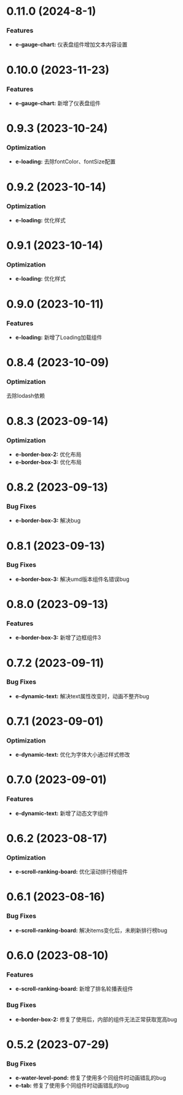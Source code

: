 <!--
 * @Autor: costa
 * @Date: 2023-08-02 16:14:59
 * @LastEditors: costa
 * @LastEditTime: 2023-11-23 10:30:34
 * @Description: 
 * @Copyright: © 2023 by costa. All rights reserved.
-->
# 0.11.0 (2024-8-1)

### Features

* **e-gauge-chart:** 仪表盘组件增加文本内容设置

# 0.10.0 (2023-11-23)

### Features

* **e-gauge-chart:** 新增了仪表盘组件

# 0.9.3 (2023-10-24)

### Optimization

* **e-loading:** 去除fontColor、fontSize配置

# 0.9.2 (2023-10-14)

### Optimization

* **e-loading:** 优化样式

# 0.9.1 (2023-10-14)

### Optimization

* **e-loading:** 优化样式

# 0.9.0 (2023-10-11)

### Features

* **e-loading:** 新增了Loading加载组件

# 0.8.4 (2023-10-09)

### Optimization

去除lodash依赖

# 0.8.3 (2023-09-14)

### Optimization

* **e-border-box-2:** 优化布局
* **e-border-box-3:** 优化布局

# 0.8.2 (2023-09-13)

### Bug Fixes

* **e-border-box-3:** 解决bug

# 0.8.1 (2023-09-13)

### Bug Fixes

* **e-border-box-3:** 解决umd版本组件名错误bug

# 0.8.0 (2023-09-13)

### Features

* **e-border-box-3:** 新增了边框组件3

# 0.7.2 (2023-09-11)

### Bug Fixes

* **e-dynamic-text:** 解决text属性改变时，动画不整齐bug

# 0.7.1 (2023-09-01)

### Optimization

* **e-dynamic-text:** 优化为字体大小通过样式修改

# 0.7.0 (2023-09-01)

### Features

* **e-dynamic-text:** 新增了动态文字组件

# 0.6.2 (2023-08-17)

### Optimization

* **e-scroll-ranking-board:** 优化滚动排行榜组件

# 0.6.1 (2023-08-16)

### Bug Fixes

* **e-scroll-ranking-board:** 解决items变化后，未刷新排行榜bug

# 0.6.0 (2023-08-10)

### Features

* **e-scroll-ranking-board:** 新增了排名轮播表组件

### Bug Fixes

* **e-border-box-2:** 修复了使用后，内部的组件无法正常获取宽高bug

# 0.5.2 (2023-07-29)

### Bug Fixes

* **e-water-level-pond:** 修复了使用多个同组件时动画错乱的bug
* **e-tab:** 修复了使用多个同组件时动画错乱的bug
